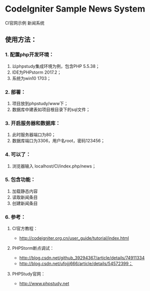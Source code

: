 # CodeIgniter Sample News System

CI官网示例 新闻系统

## 使用方法：

### 1. 配置php开发环境：

  1. 以phpstudy集成环境为例，包含PHP 5.5.38；
  2. IDE为PHPstorm 2017.2；
  3. 系统为win10 1703；
 
### 2. 部署：

  1. 项目放到phpstudy/www下；
  2. 数据库中建表如项目根目录下的sql文件；
 
### 3. 开启服务器和数据库：

  1. 此时服务器端口为80；
  2. 数据库端口为3306，用户名root，密码123456；
 
### 4. 可以了：

  1. 浏览器输入 localhost/CI/index.php/news；
  
### 5. 包含功能：

1. 加载静态内容
2. 读取新闻条目
3. 创建新闻条目

### 6. 参考：

1. CI官方教程：
    * http://codeigniter.org.cn/user_guide/tutorial/index.html

2. PHPStorm断点调试：	
    * http://blog.csdn.net/github_39294367/article/details/74911334
    * http://blog.csdn.net/ufojjj666/article/details/54572399；
    
3. PHPStudy官网：
    * http://www.phpstudy.net
    